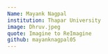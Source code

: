 ```yaml
---
Name: Mayank Nagpal
institution: Thapar University
image: Dhruv.jpeg
quote: Imagine to ReImagine
github: mayanknagpal05
---
```

